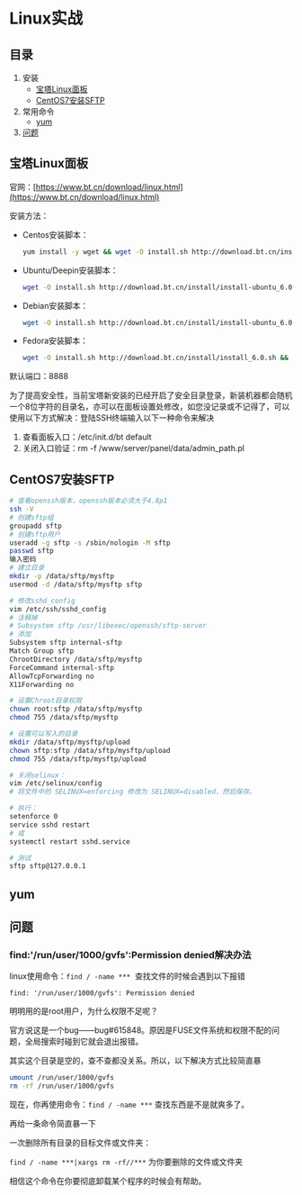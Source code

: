 # Linux实战

## 目录

1. 安装
   - [宝塔Linux面板](#宝塔Linux面板)
   - [CentOS7安装SFTP](#CentOS7安装SFTP)
2. 常用命令
   - [yum](#yum)
3. [问题](#问题)

## 宝塔Linux面板

官网：[https://www.bt.cn/download/linux.html](https://www.bt.cn/download/linux.html)

安装方法：

- Centos安装脚本：
  
  ```sh
  yum install -y wget && wget -O install.sh http://download.bt.cn/install/install_6.0.sh && sh install.sh
  ```

- Ubuntu/Deepin安装脚本：
  
  ```sh
  wget -O install.sh http://download.bt.cn/install/install-ubuntu_6.0.sh && sudo bash install.sh
  ```

- Debian安装脚本：
  
  ```sh
  wget -O install.sh http://download.bt.cn/install/install-ubuntu_6.0.sh && bash install.sh
  ```

- Fedora安装脚本：
  
  ```sh
  wget -O install.sh http://download.bt.cn/install/install_6.0.sh && bash install.sh
  ```

默认端口：8888

为了提高安全性，当前宝塔新安装的已经开启了安全目录登录，新装机器都会随机一个8位字符的目录名，亦可以在面板设置处修改，如您没记录或不记得了，可以使用以下方式解决：登陆SSH终端输入以下一种命令来解决

1. 查看面板入口：/etc/init.d/bt default
2. 关闭入口验证：rm -f /www/server/panel/data/admin_path.pl

## CentOS7安装SFTP

```sh
# 查看openssh版本，openssh版本必须大于4.8p1
ssh -V
# 创建sftp组
groupadd sftp
# 创建sftp用户
useradd -g sftp -s /sbin/nologin -M sftp
passwd sftp
输入密码
# 建立目录
mkdir -p /data/sftp/mysftp
usermod -d /data/sftp/mysftp sftp

# 修改sshd_config
vim /etc/ssh/sshd_config
# 注释掉
# Subsystem sftp /usr/libexec/openssh/sftp-server
# 添加
Subsystem sftp internal-sftp
Match Group sftp
ChrootDirectory /data/sftp/mysftp
ForceCommand internal-sftp
AllowTcpForwarding no
X11Forwarding no

# 设置Chroot目录权限
chown root:sftp /data/sftp/mysftp
chmod 755 /data/sftp/mysftp

# 设置可以写入的目录
mkdir /data/sftp/mysftp/upload
chown sftp:sftp /data/sftp/mysftp/upload
chmod 755 /data/sftp/mysftp/upload

# 关闭selinux：
vim /etc/selinux/config
# 将文件中的 SELINUX=enforcing 修改为 SELINUX=disabled，然后保存。

# 执行：
setenforce 0
service sshd restart
# 或
systemctl restart sshd.service

# 测试
sftp sftp@127.0.0.1
```

## yum

## 问题

### find:'/run/user/1000/gvfs':Permission denied解决办法

linux使用命令：`find / -name ***`  查找文件的时候会遇到以下报错

`find: '/run/user/1000/gvfs': Permission denied`

明明用的是root用户，为什么权限不足呢？

官方说这是一个bug——bug#615848。原因是FUSE文件系统和权限不配的问题，全局搜索时碰到它就会退出报错。

其实这个目录是空的，查不查都没关系。所以，以下解决方式比较简直暴

```sh
umount /run/user/1000/gvfs
rm -rf /run/user/1000/gvfs
```

现在，你再使用命令：`find / -name ***` 查找东西是不是就爽多了。

再给一条命令简直暴一下

一次删除所有目录的目标文件或文件夹：

`find / -name ***|xargs rm -rf//***` 为你要删除的文件或文件夹

相信这个命令在你要彻底卸载某个程序的时候会有帮助。
